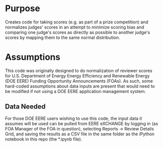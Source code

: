# Purpose

Creates code for taking scores (e.g. as part of a prize competition) and normalizes judges' scores in an attempt to minimize scoring bias and comparing one judge's scores as directly as possible to another judge's scores by mapping them to the same normal distribution.


# Assumptions

This code was originally designed to do normalization of reviewer scores for U.S. Department of Energy Energy Efficiency and Renewable Energy (DOE EERE) Funding Opportunity Announcements (FOAs). As such, some hard-coded assumptions about data inputs are present that would need to be modified if not using a DOE EERE application management system.

## Data Needed

For those DOE EERE users wishing to use this code, the input data it assumes will be used can be pulled from EERE eXCHANGE by logging in (as FOA Manager of the FOA in question), selecting Reports -> Review Details Grid, and saving the results as a CSV file in the same folder as the iPython notebook in this repo (the \*.ipynb file).